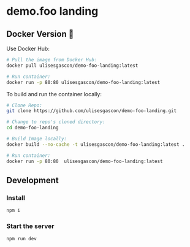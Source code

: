 # demo.foo landing

## Docker Version 🐳

Use Docker Hub:

```bash
# Pull the image from Docker Hub:
docker pull ulisesgascon/demo-foo-landing:latest

# Run container:
docker run -p 80:80 ulisesgascon/demo-foo-landing:latest
```

To build and run the container locally:

```bash
# Clone Repo:
git clone https://github.com/ulisesgascon/demo-foo-landing.git

# Change to repo's cloned directory:
cd demo-foo-landing

# Build Image locally:
docker build --no-cache -t ulisesgascon/demo-foo-landing:latest .

# Run container:
docker run -p 80:80  ulisesgascon/demo-foo-landing:latest
```

## Development


### Install

```bash
npm i
```

### Start the server

```bash
npm run dev
```
